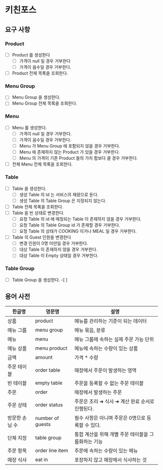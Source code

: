 # 키친포스

## 요구 사항
### Product
-[ ] Product 를 생성한다
  - [ ] 가격이 null 일 경우 거부한다
  - [ ] 가격이 음수일 경우 거부한다.
- [ ] Product 전체 목록을 조회한다.

### Menu Group
-[ ] Menu Group 을 생성한다.
-[ ] Menu Group 전체 목록을 조회한다.

### Menu
-[ ] Menu 를 생성한다. 
  -[ ] 가격이 null 일 경우 거부한다.
  -[ ] 가격이 음수일 경우 거부한다.
  -[ ] Menu 가 Menu Group 에 포함되지 않을 경우 거부한다.
  -[ ] Menu 에 존재하지 않는 Product 가 있을 경우 거부한다.
  -[ ] Menu 의 가격이 기존 Product 들의 가치 합보다 클 경우 거부한다.
-[ ] 전체 Menu 전체 목록을 조회한다.

### Table
-[ ] Table 을 생성한다.
  -[ ] 생성 Table 의 Id 는 서비스의 재량으로 둔다.
  -[ ] 생성 Table 의 Table Group 은 지정되지 않는다.
-[ ] Table 전체 목록을 조회한다.
-[ ] Table 을 빈 상태로 변경한다.
  -[ ] 요청 Table 의 id 에 매칭되는 Table 이 존재하지 않을 경우 거부한다.
  -[ ] 요청 Table 의 Table Group id 가 존재할 경우 거부한다.
  -[ ] 요청 Table 의 상태가 COOKING 이거나 MEAL 일 경우 거부한다.
- [ ] Table 의 Guest 인원을 변경한다
  - [ ] 변경 인원이 0명 미만일 경우 거부한다.
  - [ ] 대상 Table 이 존재하지 않을 경우 거부한다.
  - [ ] 대상 Table 이 Empty 상태일 경우 거부한다.

### Table Group
-[ ] Table Group 을 생성한다.
  -[ ] 

## 용어 사전

| 한글명 | 영문명 | 설명 |
| --- | --- | --- |
| 상품 | product | 메뉴를 관리하는 기준이 되는 데이터 |
| 메뉴 그룹 | menu group | 메뉴 묶음, 분류 |
| 메뉴 | menu | 메뉴 그룹에 속하는 실제 주문 가능 단위 |
| 메뉴 상품 | menu product | 메뉴에 속하는 수량이 있는 상품 |
| 금액 | amount | 가격 * 수량 |
| 주문 테이블 | order table | 매장에서 주문이 발생하는 영역 |
| 빈 테이블 | empty table | 주문을 등록할 수 없는 주문 테이블 |
| 주문 | order | 매장에서 발생하는 주문 |
| 주문 상태 | order status | 주문은 조리 ➜ 식사 ➜ 계산 완료 순서로 진행된다. |
| 방문한 손님 수 | number of guests | 필수 사항은 아니며 주문은 0명으로 등록할 수 있다. |
| 단체 지정 | table group | 통합 계산을 위해 개별 주문 테이블을 그룹화하는 기능 |
| 주문 항목 | order line item | 주문에 속하는 수량이 있는 메뉴 |
| 매장 식사 | eat in | 포장하지 않고 매장에서 식사하는 것 |
